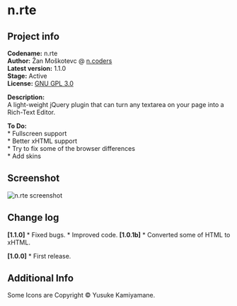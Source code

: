 n.rte
=====
Project info
------------
**Codename:** n.rte  
**Author:** Žan Moškotevc @ [n.coders](http://www.ncoders.org/)  
**Latest version:** 1.1.0  
**Stage:** Active  
**License:** [GNU GPL 3.0](http://www.gnu.org/licenses/gpl-3.0.txt) 

**Description:**   
A light-weight jQuery plugin that can turn any textarea on your page into a Rich-Text Editor.  
  
**To Do:**  
	* Fullscreen support  
	* Better xHTML support  
	* Try to fix some of the browser differences  
	* Add skins
  
Screenshot
----------
![n.rte screenshot](http://i53.tinypic.com/1zfk9rm.png "n.rte screenshot")  
  
Change log
----------
**[1.1.0]**
    * Fixed bugs.
    * Improved code.
**[1.0.1b]**
	* Converted some of HTML to xHTML.

**[1.0.0]**
	* First release.

Additional Info
---------------
Some Icons are Copyright © Yusuke Kamiyamane.

